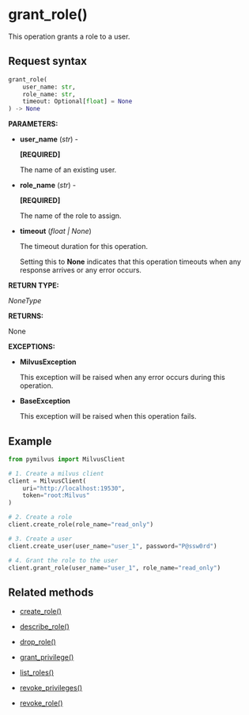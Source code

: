 # grant_role()

This operation grants a role to a user.

## Request syntax

```python
grant_role(
    user_name: str,
    role_name: str,
    timeout: Optional[float] = None
) -> None
```

__PARAMETERS:__

- __user_name__ (_str_) -

    __[REQUIRED]__

    The name of an existing user.

- __role_name__ (_str_) -

    __[REQUIRED]__

    The name of the role to assign.

- __timeout__ (_float _|_ None_)  

    The timeout duration for this operation. 

    Setting this to __None__ indicates that this operation timeouts when any response arrives or any error occurs.

__RETURN TYPE:__

_NoneType_

__RETURNS:__

None

__EXCEPTIONS:__

- __MilvusException__

    This exception will be raised when any error occurs during this operation.

- __BaseException__

    This exception will be raised when this operation fails.

## Example

```python
from pymilvus import MilvusClient

# 1. Create a milvus client
client = MilvusClient(
    uri="http://localhost:19530",
    token="root:Milvus"
)

# 2. Create a role
client.create_role(role_name="read_only")

# 3. Create a user
client.create_user(user_name="user_1", password="P@ssw0rd")

# 4. Grant the role to the user
client.grant_role(user_name="user_1", role_name="read_only")
```

## Related methods

- [create_role()](./Authentication/create_role.md)

- [describe_role()](./Authentication/describe_role.md)

- [drop_role()](./Authentication/drop_role.md)

- [grant_privilege()](./Authentication/grant_privilege.md)

- [list_roles()](./Authentication/list_roles.md)

- [revoke_privileges()](./Authentication/revoke_privileges.md)

- [revoke_role()](./Authentication/revoke_role.md)

